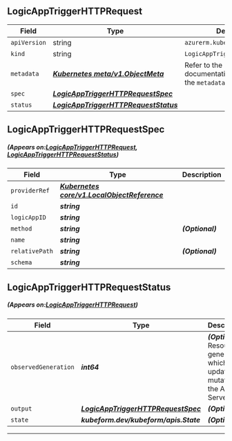 ## LogicAppTriggerHTTPRequest
| Field | Type | Description |
| ------ | ----- | ----------- |
| `apiVersion` | string | `azurerm.kubeform.com/v1alpha1` |
|    `kind` | string | `LogicAppTriggerHTTPRequest` |
| `metadata` | ***[Kubernetes meta/v1.ObjectMeta](https://kubernetes.io/docs/reference/generated/kubernetes-api/v1.13/#objectmeta-v1-meta)***|Refer to the Kubernetes API documentation for the fields of the `metadata` field.|
| `spec` | ***[LogicAppTriggerHTTPRequestSpec](#LogicAppTriggerHTTPRequestSpec)***||
| `status` | ***[LogicAppTriggerHTTPRequestStatus](#LogicAppTriggerHTTPRequestStatus)***||
## LogicAppTriggerHTTPRequestSpec
##### (Appears on:[LogicAppTriggerHTTPRequest](#LogicAppTriggerHTTPRequest), [LogicAppTriggerHTTPRequestStatus](#LogicAppTriggerHTTPRequestStatus))
| Field | Type | Description |
| ------ | ----- | ----------- |
| `providerRef` | ***[Kubernetes core/v1.LocalObjectReference](https://kubernetes.io/docs/reference/generated/kubernetes-api/v1.13/#localobjectreference-v1-core)***||
| `id` | ***string***||
| `logicAppID` | ***string***||
| `method` | ***string***| ***(Optional)*** |
| `name` | ***string***||
| `relativePath` | ***string***| ***(Optional)*** |
| `schema` | ***string***||
## LogicAppTriggerHTTPRequestStatus
##### (Appears on:[LogicAppTriggerHTTPRequest](#LogicAppTriggerHTTPRequest))
| Field | Type | Description |
| ------ | ----- | ----------- |
| `observedGeneration` | ***int64***| ***(Optional)*** Resource generation, which is updated on mutation by the API Server.|
| `output` | ***[LogicAppTriggerHTTPRequestSpec](#LogicAppTriggerHTTPRequestSpec)***| ***(Optional)*** |
| `state` | ***kubeform.dev/kubeform/apis.State***| ***(Optional)*** |
---
